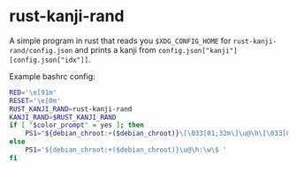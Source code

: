# rust-kanji-rand

A simple program in rust that reads you `$XDG_CONFIG_HOME` for
`rust-kanji-rand/config.json` and prints a kanji from
`config.json["kanji"][config.json["idx"]]`.


Example bashrc config:

```bash
RED='\e[91m'
RESET='\e[0m'
RUST_KANJI_RAND=rust-kanji-rand
KANJI_RAND=$RUST_KANJI_RAND
if [ "$color_prompt" = yes ]; then
    PS1="${debian_chroot:+($debian_chroot)}\[\033[01;32m\]\u@\h\[\033[00m\]\[\033[00m\]:\[\033[01;34m\]\w\[\033[00m\]: $RED\$($KANJI_RAND)$RESET "
else
    PS1='${debian_chroot:+($debian_chroot)}\u@\h:\w\$ '
fi
```

